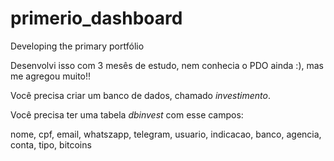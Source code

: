 # primerio_dashboard
Developing the primary portfólio

Desenvolvi isso com 3 mesês de estudo, nem conhecia o PDO ainda :), mas me agregou muito!!

Você precisa criar um banco de dados, chamado *investimento*.

Você precisa ter uma tabela *dbinvest* com esse campos:

nome,
cpf,
email,
whatszapp,
telegram,
usuario,
indicacao,
banco,
agencia,
conta,
tipo,
bitcoins
